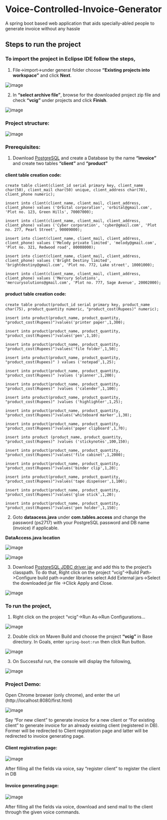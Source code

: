 # Voice-Controlled-Invoice-Generator
A spring boot based web application that aids specially-abled people to generate invoice without any hassle
## Steps to run the project

### To import the project in Eclipse IDE follow the steps,

1) File->import->under general folder choose **“Existing projects into workspace”** and click **Next**.

 ![image](https://user-images.githubusercontent.com/82094868/162765817-3802e739-ae74-44fe-a21f-19d02b79a19c.png)

2) In **“select archive file”**, browse for the downloaded project zip file and check **“vcig”** under projects and click **Finish**.

 ![image](https://user-images.githubusercontent.com/82094868/162767128-676c359c-24f9-41f7-9b47-94d43e6c9e3f.png)

### Project structure:

![image](https://user-images.githubusercontent.com/82094868/162767195-dfbd3ba9-a617-45b0-8479-5cc8e68b4823.png)

### Prerequisites:

1) Download [PostgreSQL](https://www.enterprisedb.com/downloads/postgres-postgresql-downloads) and create a Database by the name **“invoice”** and create two tables **“client”** and **“product”**

#### client table creation code:

` create table client(client_id serial primary key, client_name char(50), client_mail char(50) unique, client_address char(70), client_phone numeric); `

` insert into client(client_name, client_mail, client_address, client_phone) values ('Orbital corporation', 'orbital@gmail.com', 'Plot no. 123, Green Hills', 70007000); `

` insert into client(client_name, client_mail, client_address, client_phone) values ('Cyber corporation', 'cyber@gmail.com', 'Plot no. 277, Pearl Street', 90009000); `

` insert into client(client_name, client_mail, client_address, client_phone) values ('Melody private limited', 'melody@gmail.com', 'Plot no. 321, Redwood road', 80008000); `

` insert into client(client_name, client_mail, client_address, client_phone) values ('Bright Destiny limited', 'brightdestiny@gmail.com', 'Plot no. 772, Lake street', 10001000); `

` insert into client(client_name, client_mail, client_address, client_phone) values ('Mercury Solutions', 'mercurysolutions@gmail.com', 'Plot no. 777, Sage Avenue', 20002000); `

#### product table creation code:

` create table product(product_id serial primary key, product_name char(75), product_quantity numeric, "product_cost(Rupees)" numeric); `

` insert into product(product_name, product_quantity, "product_cost(Rupees)")values('printer paper',1,300); `

` insert into product(product_name, product_quantity, "product_cost(Rupees)")values('pen',1,10); `

` insert into product(product_name, product_quantity, "product_cost(Rupees)")values('file folder',1,50); `

` insert into product(product_name, product_quantity, "product_cost(Rupees)" ) values ('notepad',1,25); `

` insert into product(product_name, product_quantity, "product_cost(Rupees)" )values ('planner',1,200); `

` insert into product(product_name, product_quantity, "product_cost(Rupees)" )values ('calender',1,100); `

` insert into product(product_name, product_quantity, "product_cost(Rupees)" )values ('highlighter',1,25); `

` insert into product(product_name, product_quantity, "product_cost(Rupees)")values('whiteboard marker',1,30); `

` insert into product(product_name, product_quantity, "product_cost(Rupees)")values('paper clipboard',1,70); `

` insert into product (product_name, product_quantity, "product_cost(Rupees)" )values ('stickynotes',100,150); `

` insert into product(product_name, product_quantity, "product_cost(Rupees)")values('file cabinet',1,2000); `

` insert into product(product_name, product_quantity, "product_cost(Rupees)")values('binder clip',1,20); `

` insert into product(product_name, product_quantity, "product_cost(Rupees)")values('tape dispenser',1,100); `

` insert into product(product_name, product_quantity, "product_cost(Rupees)")values('glue stick',1,20); `

` insert into product(product_name, product_quantity, "product_cost(Rupees)")values('pen holder',1,150); `

2) Goto **dataacess.java** under **com.tables.access** and change the password (ps2717) with your PostgreSQL password and DB name (invoice) if applicable.
 
**DataAccess.java location**

![image](https://user-images.githubusercontent.com/82094868/162769091-de85f97b-fd4a-4ae5-8a49-1970d7b07a65.png)

![image](https://user-images.githubusercontent.com/82094868/162769274-20873038-46fc-4d4d-a2f6-653b2908289a.png)

3) Download [PostgreSQL JDBC driver jar](https://jdbc.postgresql.org/download/postgresql-42.2.11.jar) and add this to the project’s classpath. To do that,
Right click on the project “vcig”->Build Path->Configure build path->under libraries select Add External jars->Select the downloaded jar file ->Click Apply and Close.

 ![image](https://user-images.githubusercontent.com/82094868/162769311-7c459fb0-698b-49c9-88ca-9f98fa3acb84.png)

### To run the project,

1) Right click on the project “vcig”->Run As->Run Configurations…
 
![image](https://user-images.githubusercontent.com/82094868/162769372-8fd49612-8e25-4c89-bfff-3fc91f2cf663.png)

2) Double click on Maven Build and choose the project **“vcig”** in Base directory. In Goals, enter ` spring-boot:run ` then click Run button.

![image](https://user-images.githubusercontent.com/82094868/162769530-8fbacfe6-2daa-4f0d-8884-e0ce9fec2617.png)

3) On Successful run, the console will display the following,

![image](https://user-images.githubusercontent.com/82094868/162769560-6d051fb7-5625-47e2-b02b-023f3a46ce61.png)

### Project Demo:

 Open Chrome browser (only chrome), and enter the url (http://localhost:8080/first.html)
 
 ![image](https://user-images.githubusercontent.com/82094868/162769609-40e9c589-c9c0-4b1d-b91c-c61e40cb7935.png)

Say “For new client” to generate invoice for a new client or “For existing client” to generate invoice for an already existing client (registered in DB). Former will be redirected to Client registration page and latter will be redirected to invoice generating page.

#### Client registration page:

 ![image](https://user-images.githubusercontent.com/82094868/162769667-bdb284f4-3a82-48a3-b080-03cba6b78710.png)

After filling all the fields via voice, say “register client” to register the client in DB

#### Invoice generating page:

 ![image](https://user-images.githubusercontent.com/82094868/162769686-3c6e8379-f663-4d6a-b935-b47123e19b98.png)

After filling all the fields via voice, download and send mail to the client through the given voice commands.
